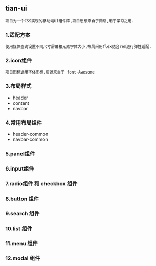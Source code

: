 ## tian-ui

    项目为一个CSS实现的移动端UI组件库,项目思想来自于网络,用于学习之用.

### 1.适配方案

    使用媒体查询设置不同尺寸屏幕根元素字体大小,布局采用flex结合rem进行弹性适配.

### 2.icon组件

    项目图标选用字体图标,资源来自于 font-Awesome

### 3.布局样式

 - header
 - content
 - navbar

### 4.常用布局组件

 - header-common
 - navbar-common

### 5.panel组件

### 6.input组件

### 7.radio组件 和 checkbox 组件

### 8.button 组件

### 9.search 组件

### 10.list 组件

### 11.menu 组件

### 12.modal 组件